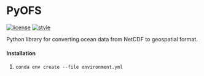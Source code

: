 # PyOFS

[![license](https://img.shields.io/github/license/noaa-ocs-modeling/ensemble_perturbation)](https://creativecommons.org/share-your-work/public-domain/cc0)
[![style](https://sourceforge.net/p/oitnb/code/ci/default/tree/_doc/_static/oitnb.svg?format=raw)](https://sourceforge.net/p/oitnb/code)

Python library for converting ocean data from NetCDF to geospatial format.

#### Installation
1. `conda env create --file environment.yml`
